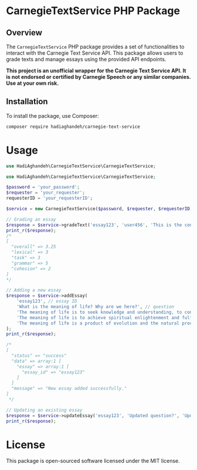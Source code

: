 # CarnegieTextService PHP Package

## Overview

The `CarnegieTextService` PHP package provides a set of functionalities to interact with the Carnegie Text Service API. This package allows users to grade texts and manage essays using the provided API endpoints.

**This project is an unofficial wrapper for the Carnegie Text Service API. It is not endorsed or certified by Carnegie Speech or any similar companies. Use at your own risk.**

## Installation

To install the package, use Composer:

```bash
composer require hadiaghandeh/carnegie-text-service
```

# Usage

```php
use HadiAghandeh\CarnegieTextService\CarnegieTextService;

use HadiAghandeh\CarnegieTextService\CarnegieTextService;

$password = 'your_password';
$requester = 'your_requester';
requesterID = 'your_requesterID';

$service = new CarnegieTextService($password, $requester, $requesterID);

// Grading an essay
$response = $service->gradeText('essay123', 'user456', 'This is the content of the essay.');
print_r($response);
/*
[
  "overall" => 3.25
  "lexical" => 3
  "task" => 3
  "grammar" => 5
  "cohesion" => 2
]
*/

// Adding a new essay
$response = $service->addEssay(
    'essay123', // essay ID
    'What is the meaning of life? Why are we here?', // question
    'The meaning of life is to seek knowledge and understanding, to continuously grow and evolve, and to contribute to the well-being of others. We are here to experience, learn, and find our own purpose through the connections we make and the actions we take. ', // example response 1
    'The meaning of life is to achieve spiritual enlightenment and fulfillment. We are here to learn important life lessons, to develop compassion and love, and to realize our interconnectedness with all living beings and the universe.', // example response 2
    'The meaning of life is a product of evolution and the natural processes that led to our existence. We are here as a result of the biological imperative to survive, reproduce, and pass on our genes, while also having the capacity to explore, understand, and shape our environment.' // example response 3
);
print_r($response);

/*
[
  "status" => "success"
  "data" => array:1 [
    "essay" => array:1 [
      "essay_id" => "essay123"
    ]
  ]
  "message" => "New essay added successfully."
]
 */

// Updating an existing essay
$response = $service->updateEssay('essay123', 'Updated question?', 'Updated essay 1 content', 'Updated essay 2 content', 'Updated essay 3 content');
print_r($response);

```

# License
This package is open-sourced software licensed under the MIT license.

